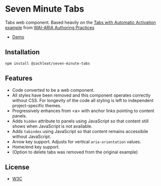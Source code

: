 # Seven Minute Tabs

Tabs web component. Based heavily on the [Tabs with Automatic Activation example](https://www.w3.org/TR/wai-aria-practices/examples/tabs/tabs-1/tabs.html) from [WAI-ARIA Authoring Practices](https://www.w3.org/TR/wai-aria-practices/#tabpanel)

* [Demo](https://zachleat.github.io/seven-minute-tabs/demo.html)

## Installation

```
npm install @zachleat/seven-minute-tabs
```

## Features

* Code converted to be a web component.
* All styles have been removed and this component operates correctly without CSS. For longevity of the code all styling is left to independent project-specific themes.
* Progressively enhances from &lt;a&gt; with anchor links pointing to content panels.
* Adds `hidden` attribute to panels using JavaScript so that content still shows when JavaScript is not available.
* Adds `tabindex` using JavaScript so that content remains accessibile without JavaScript.
* Arrow key support. Adjusts for vertical `aria-orientation` values.
* Home/end key support.
* (Option to delete tabs was removed from the original example)

## License

* [W3C](https://www.w3.org/Consortium/Legal/2015/copyright-software-and-document)